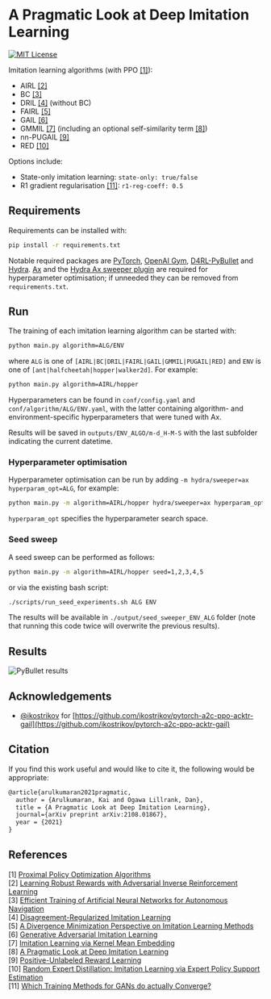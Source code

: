 # A Pragmatic Look at Deep Imitation Learning

[![MIT License](https://img.shields.io/badge/license-MIT-blue.svg)](LICENSE.md)

Imitation learning algorithms (with PPO [[1]](#references)):

- AIRL [[2]](#references)
- BC [[3]](#references)
- DRIL [[4]](#references) (without BC)
- FAIRL [[5]](#references)
- GAIL [[6]](#references)
- GMMIL [[7]](#references) (including an optional self-similarity term [[8]](#references))
- nn-PUGAIL [[9]](#references)
- RED [[10]](#references)

Options include:

- State-only imitation learning: `state-only: true/false`
- R1 gradient regularisation [[11]](#references): `r1-reg-coeff: 0.5`

## Requirements

Requirements can be installed with:
```sh
pip install -r requirements.txt
```
Notable required packages are [PyTorch](https://pytorch.org/), [OpenAI Gym](https://gym.openai.com/), [D4RL-PyBullet](https://github.com/takuseno/d4rl-pybullet) and [Hydra](https://hydra.cc/). [Ax](https://ax.dev/) and the [Hydra Ax sweeper plugin](https://hydra.cc/docs/next/plugins/ax_sweeper/) are required for hyperparameter optimisation; if unneeded they can be removed from `requirements.txt`.

## Run

The training of each imitation learning algorithm can be started with:
```sh
python main.py algorithm=ALG/ENV
```
where `ALG` is one of `[AIRL|BC|DRIL|FAIRL|GAIL|GMMIL|PUGAIL|RED]` and `ENV` is one of `[ant|halfcheetah|hopper|walker2d]`. For example:
```sh
python main.py algorithm=AIRL/hopper
```

Hyperparameters can be found in `conf/config.yaml` and `conf/algorithm/ALG/ENV.yaml`, with the latter containing algorithm- and environment-specific hyperparameters that were tuned with Ax.

Results will be saved in `outputs/ENV_ALGO/m-d_H-M-S` with the last subfolder indicating the current datetime.

### Hyperparameter optimisation

Hyperparameter optimisation can be run by adding `-m hydra/sweeper=ax hyperparam_opt=ALG`, for example:
```sh
python main.py -m algorithm=AIRL/hopper hydra/sweeper=ax hyperparam_opt=AIRL 
```
`hyperparam_opt` specifies the hyperparameter search space.

### Seed sweep

A seed sweep can be performed as follows:
```sh
python main.py -m algorithm=AIRL/hopper seed=1,2,3,4,5 
```
or via the existing bash script:
```sh
./scripts/run_seed_experiments.sh ALG ENV
```

The results will be available in `./output/seed_sweeper_ENV_ALG` folder (note that running this code twice will overwrite the previous results).

## Results

![PyBullet results](figures/pybullet.png) 

## Acknowledgements

- [@ikostrikov](https://github.com/ikostrikov) for [https://github.com/ikostrikov/pytorch-a2c-ppo-acktr-gail](https://github.com/ikostrikov/pytorch-a2c-ppo-acktr-gail)

## Citation

If you find this work useful and would like to cite it, the following would be appropriate:

```tex
@article{arulkumaran2021pragmatic,
  author = {Arulkumaran, Kai and Ogawa Lillrank, Dan},
  title = {A Pragmatic Look at Deep Imitation Learning},
  journal={arXiv preprint arXiv:2108.01867},
  year = {2021}
}
```

## References

[1] [Proximal Policy Optimization Algorithms](https://arxiv.org/abs/1707.06347)  
[2] [Learning Robust Rewards with Adversarial Inverse Reinforcement Learning](https://arxiv.org/abs/1710.11248)  
[3] [Efficient Training of Artificial Neural Networks for Autonomous Navigation](https://www.mitpressjournals.org/doi/abs/10.1162/neco.1991.3.1.88?journalCode=neco)  
[4] [Disagreement-Regularized Imitation Learning](https://openreview.net/forum?id=rkgbYyHtwB)  
[5] [A Divergence Minimization Perspective on Imitation Learning Methods](https://arxiv.org/abs/1911.02256)  
[6] [Generative Adversarial Imitation Learning](https://arxiv.org/abs/1606.03476)  
[7] [Imitation Learning via Kernel Mean Embedding](https://www.aaai.org/ocs/index.php/AAAI/AAAI18/paper/viewPaper/16807)  
[8] [A Pragmatic Look at Deep Imitation Learning](https://arxiv.org/abs/2108.01867)  
[9] [Positive-Unlabeled Reward Learning](https://arxiv.org/abs/1911.00459)  
[10] [Random Expert Distillation: Imitation Learning via Expert Policy Support Estimation](https://arxiv.org/abs/1905.06750)  
[11] [Which Training Methods for GANs do actually Converge?](https://arxiv.org/abs/1801.04406)  
